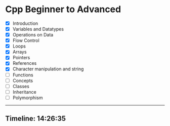 # Cpp Beginner to Advanced

- [x] Introduction
- [x] Variables and Datatypes
- [x] Operations on Data
- [x] Flow Control
- [x] Loops
- [x] Arrays
- [x] Pointers
- [x] References
- [x] Character manipulation and string
- [ ] Functions
- [ ] Concepts
- [ ] Classes
- [ ] Inheritance
- [ ] Polymorphism

---

## Timeline: 14:26:35
